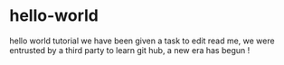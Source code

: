 # hello-world
hello world tutorial
we have been given a task to edit read me,
we were entrusted by a third party to learn git hub,
a new era has begun !
